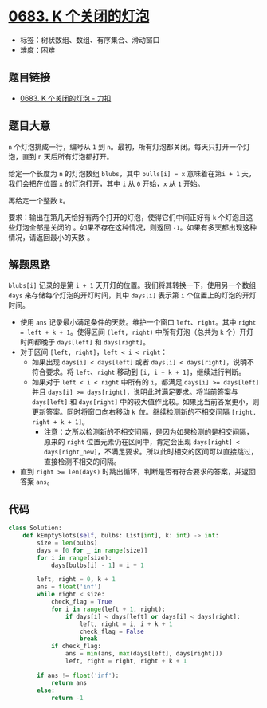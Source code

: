 # [0683. K 个关闭的灯泡](https://leetcode.cn/problems/k-empty-slots/)

- 标签：树状数组、数组、有序集合、滑动窗口
- 难度：困难

## 题目链接

- [0683. K 个关闭的灯泡 - 力扣](https://leetcode.cn/problems/k-empty-slots/)

## 题目大意

`n` 个灯泡排成一行，编号从 `1` 到 `n`。最初，所有灯泡都关闭。每天只打开一个灯泡，直到 `n` 天后所有灯泡都打开。

给定一个长度为 `n` 的灯泡数组 `blubs`，其中 `bulls[i] = x` 意味着在第`i + 1` 天，我们会把在位置 `x` 的灯泡打开，其中 `i` 从 `0` 开始，`x` 从 `1` 开始。

再给定一个整数 `k`。

要求：输出在第几天恰好有两个打开的灯泡，使得它们中间正好有 `k` 个灯泡且这些灯泡全部是关闭的 。如果不存在这种情况，则返回 `-1`。如果有多天都出现这种情况，请返回最小的天数 。

## 解题思路

`blubs[i]` 记录的是第 `i + 1` 天开灯的位置。我们将其转换一下，使用另一个数组 `days` 来存储每个灯泡的开灯时间，其中 `days[i]` 表示第 `i` 个位置上的灯泡的开灯时间。

- 使用 `ans` 记录最小满足条件的天数。维护一个窗口 `left`、`right`。其中 `right = left + k + 1`。使得区间 `(left, right)` 中所有灯泡（总共为 `k` 个）开灯时间都晚于 `days[left]` 和 `days[right]`。
- 对于区间 `[left, right]`，`left < i < right`：
  - 如果出现 `days[i] < days[left]` 或者 `days[i] < days[right]`，说明不符合要求。将 `left`、`right` 移动到 `[i, i + k + 1]`，继续进行判断。
  - 如果对于 `left < i < right` 中所有的 `i`，都满足 `days[i] >= days[left]` 并且 `days[i] >= days[right]`，说明此时满足要求。将当前答案与 `days[left]` 和 `days[right]` 中的较大值作比较。如果比当前答案更小，则更新答案。同时将窗口向右移动 `k `位。继续检测新的不相交间隔 `[right, right + k + 1]`。
    - 注意：之所以检测新的不相交间隔，是因为如果检测的是相交间隔，原来的 `right` 位置元素仍在区间中，肯定会出现 `days[right] < days[right_new]`，不满足要求。所以此时相交的区间可以直接跳过，直接检测不相交的间隔。
- 直到 `right >= len(days)` 时跳出循环，判断是否有符合要求的答案，并返回答案 `ans`。

## 代码

```python
class Solution:
    def kEmptySlots(self, bulbs: List[int], k: int) -> int:
        size = len(bulbs)
        days = [0 for _ in range(size)]
        for i in range(size):
            days[bulbs[i] - 1] = i + 1

        left, right = 0, k + 1
        ans = float('inf')
        while right < size:
            check_flag = True
            for i in range(left + 1, right):
                if days[i] < days[left] or days[i] < days[right]:
                    left, right = i, i + k + 1
                    check_flag = False
                    break
            if check_flag:
                ans = min(ans, max(days[left], days[right]))
                left, right = right, right + k + 1

        if ans != float('inf'):
            return ans
        else:
            return -1
```

